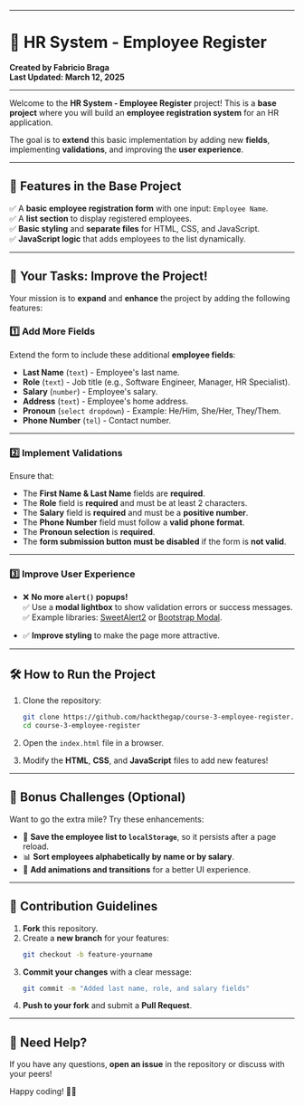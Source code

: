 
---

# 🏢 HR System - Employee Register

**Created by Fabricio Braga**  
**Last Updated: March 12, 2025**

---

Welcome to the **HR System - Employee Register** project! This is a **base project** where you will build an **employee registration system** for an HR application.

The goal is to **extend** this basic implementation by adding new **fields**, implementing **validations**, and improving the **user experience**.

---

## 🚀 Features in the Base Project

✅ A **basic employee registration form** with one input: `Employee Name`.  
✅ A **list section** to display registered employees.  
✅ **Basic styling** and **separate files** for HTML, CSS, and JavaScript.  
✅ **JavaScript logic** that adds employees to the list dynamically.  

---

## 🎯 Your Tasks: Improve the Project!  

Your mission is to **expand** and **enhance** the project by adding the following features:

### 1️⃣ **Add More Fields**
Extend the form to include these additional **employee fields**:
- **Last Name** (`text`) - Employee's last name.
- **Role** (`text`) - Job title (e.g., Software Engineer, Manager, HR Specialist).
- **Salary** (`number`) - Employee's salary.
- **Address** (`text`) - Employee's home address.
- **Pronoun** (`select dropdown`) - Example: He/Him, She/Her, They/Them.
- **Phone Number** (`tel`) - Contact number.

---

### 2️⃣ **Implement Validations**
Ensure that:
- The **First Name & Last Name** fields are **required**.
- The **Role** field is **required** and must be at least 2 characters.
- The **Salary** field is **required** and must be a **positive number**.
- The **Phone Number** field must follow a **valid phone format**.
- The **Pronoun selection** is **required**.
- The **form submission button must be disabled** if the form is **not valid**.

---

### 3️⃣ **Improve User Experience**
- ❌ **No more `alert()` popups!**  
  ✅ Use a **modal lightbox** to show validation errors or success messages.  
  ✅ Example libraries: [SweetAlert2](https://sweetalert2.github.io/) or [Bootstrap Modal](https://getbootstrap.com/docs/5.0/components/modal/).  

- ✅ **Improve styling** to make the page more attractive.  

---

## 🛠 How to Run the Project

1. Clone the repository:
   ```bash
   git clone https://github.com/hackthegap/course-3-employee-register.git
   cd course-3-employee-register
   

2. Open the `index.html` file in a browser.

3. Modify the **HTML**, **CSS**, and **JavaScript** files to add new features!

---

## 🌟 Bonus Challenges (Optional)
Want to go the extra mile? Try these enhancements:
- 💾 **Save the employee list to `localStorage`**, so it persists after a page reload.
- 📊 **Sort employees alphabetically by name or by salary**.
- 🎨 **Add animations and transitions** for a better UI experience.

---

## 📜 Contribution Guidelines
1. **Fork** this repository.
2. Create a **new branch** for your features:
   ```bash
   git checkout -b feature-yourname
   ```
3. **Commit your changes** with a clear message:
   ```bash
   git commit -m "Added last name, role, and salary fields"
   ```
4. **Push to your fork** and submit a **Pull Request**.

---

## 🤝 Need Help?
If you have any questions, **open an issue** in the repository or discuss with your peers!

Happy coding! 🚀🎉
